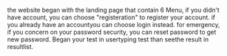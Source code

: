 the website began with the landing page that contain 6 Menu, if you didn't have account, you can choose "registeration" to register your account. if you already have an accountyou can choose login instead. for emergency, if you concern on your password security, you can reset password to get new password. Began your test in usertyping test than seethe result in resultlist.
